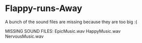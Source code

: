 # Flappy-runs-Away

A bunch of the sound files are missing because they are too big :(

MISSING SOUND FILES: 
 EpicMusic.wav
 HappyMusic.wav
 NervousMusic.wav
 
